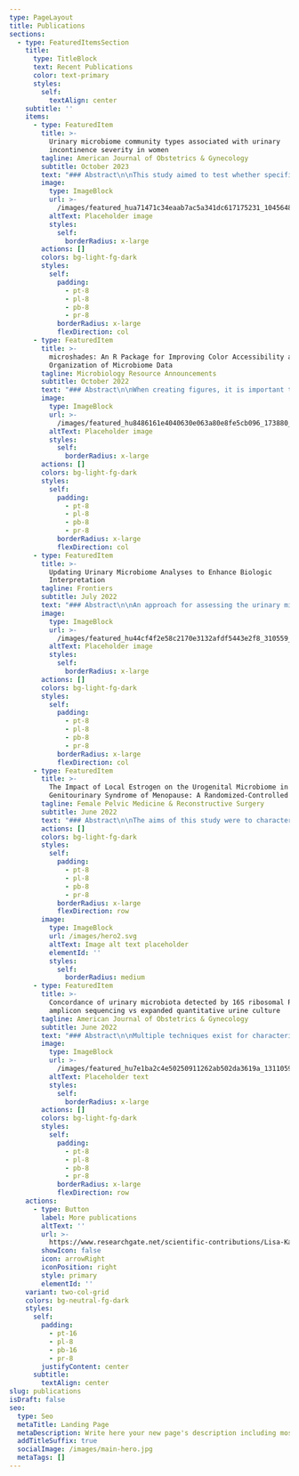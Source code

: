 ```yaml
---
type: PageLayout
title: Publications
sections:
  - type: FeaturedItemsSection
    title:
      type: TitleBlock
      text: Recent Publications
      color: text-primary
      styles:
        self:
          textAlign: center
    subtitle: ''
    items:
      - type: FeaturedItem
        title: >-
          Urinary microbiome community types associated with urinary
          incontinence severity in women
        tagline: American Journal of Obstetrics & Gynecology
        subtitle: October 2023
        text: "### Abstract\n\nThis study aimed to test whether specific urinary or vaginal microbiome community types are associated with urinary incontinence severity in a population of women with mixed urinary incontinence\n\nDOI:\_[10.1016/j.ajog.2023.10.036](https://doi.org/10.1016/j.ajog.2023.10.036)\n"
        image:
          type: ImageBlock
          url: >-
            /images/featured_hua71471c34eaab7ac5a341dc617175231_1045648_680x500_fill_q90_lanczos_smart1_3.png
          altText: Placeholder image
          styles:
            self:
              borderRadius: x-large
        actions: []
        colors: bg-light-fg-dark
        styles:
          self:
            padding:
              - pt-8
              - pl-8
              - pb-8
              - pr-8
            borderRadius: x-large
            flexDirection: col
      - type: FeaturedItem
        title: >-
          microshades: An R Package for Improving Color Accessibility and
          Organization of Microbiome Data
        tagline: Microbiology Resource Announcements
        subtitle: October 2022
        text: "### Abstract\n\nWhen creating figures, it is important to consider that individuals with color vision deficiency (CVD) may not perceive all colors. While there are several CVD-friendly color palettes, they are often insufficient for working with microbiome data. Here, we introduce microshades, an R package for creating CVD-accessible microbiome figures.\n\nDOI:\_[10.1128/mra.00795-22](https://doi.org/10.1128/mra.00795-22)\n\n"
        image:
          type: ImageBlock
          url: >-
            /images/featured_hu8486161e4040630e063a80e8fe5cb096_173880_680x500_fill_q90_lanczos_smart1_3.png
          altText: Placeholder image
          styles:
            self:
              borderRadius: x-large
        actions: []
        colors: bg-light-fg-dark
        styles:
          self:
            padding:
              - pt-8
              - pl-8
              - pb-8
              - pr-8
            borderRadius: x-large
            flexDirection: col
      - type: FeaturedItem
        title: >-
          Updating Urinary Microbiome Analyses to Enhance Biologic
          Interpretation
        tagline: Frontiers
        subtitle: July 2022
        text: "### Abstract\n\nAn approach for assessing the urinary microbiome is 16S rRNA gene sequencing, where analysis methods are rapidly evolving. This re-analysis of an existing dataset aimed to determine whether updated bioinformatic and statistical techniques affect clinical inferences.\n\nDOI:\_[10.3389/fcimb.2022.789439](https://doi.org/10.3389/fcimb.2022.789439)\n\n"
        image:
          type: ImageBlock
          url: >-
            /images/featured_hu44cf4f2e58c2170e3132afdf5443e2f8_310559_680x500_fill_q90_lanczos_smart1_3.png
          altText: Placeholder image
          styles:
            self:
              borderRadius: x-large
        actions: []
        colors: bg-light-fg-dark
        styles:
          self:
            padding:
              - pt-8
              - pl-8
              - pb-8
              - pr-8
            borderRadius: x-large
            flexDirection: col
      - type: FeaturedItem
        title: >-
          The Impact of Local Estrogen on the Urogenital Microbiome in
          Genitourinary Syndrome of Menopause: A Randomized-Controlled Trial
        tagline: Female Pelvic Medicine & Reconstructive Surgery
        subtitle: June 2022
        text: "### Abstract\n\nThe aims of this study were to characterize the effect of vaginal estrogen on the vaginal and urinary bladder microbiome in postmenopausal women and describe any clinical associations with the symptoms of genitourinary syndrome of menopause.\n\nDOI:\_[10.1097/SPV.0000000000001170](https://doi.org/10.1097/spv.0000000000001170)\n\n"
        actions: []
        colors: bg-light-fg-dark
        styles:
          self:
            padding:
              - pt-8
              - pl-8
              - pb-8
              - pr-8
            borderRadius: x-large
            flexDirection: row
        image:
          type: ImageBlock
          url: /images/hero2.svg
          altText: Image alt text placeholder
          elementId: ''
          styles:
            self:
              borderRadius: medium
      - type: FeaturedItem
        title: >-
          Concordance of urinary microbiota detected by 16S ribosomal RNA
          amplicon sequencing vs expanded quantitative urine culture
        tagline: American Journal of Obstetrics & Gynecology
        subtitle: June 2022
        text: "### Abstract\n\nMultiple techniques exist for characterizing the urinary microbiome. Two commonly used methods include expanded quantitative urine culture (EQUC) and 16S ribosomal RNA amplicon sequencing (16S sequencing). Even with enhanced techniques, culture-based methods may still fail to detect several organisms that are difficult to grow\\.1,2 Sequencing methods also have limitations, such as failure to identify organisms with thick cell walls (eg, Gram-positive bacteria) owing to inefficient cytolysis.3 Given that each method of investigating the urobiome may present intrinsic biases toward detecting specific organisms, we aimed to compare the results between EQUC and 16S sequencing when both methods were performed on the same samples.\n\nDOI:\_[10.1016/j.ajog.2022.06.031](https://doi.org/10.1016/j.ajog.2022.06.031)\n\n"
        image:
          type: ImageBlock
          url: >-
            /images/featured_hu7e1ba2c4e50250911262ab502da3619a_1311059_680x500_fill_q90_lanczos_smart1_3.png
          altText: Placeholder text
          styles:
            self:
              borderRadius: x-large
        actions: []
        colors: bg-light-fg-dark
        styles:
          self:
            padding:
              - pt-8
              - pl-8
              - pb-8
              - pr-8
            borderRadius: x-large
            flexDirection: row
    actions:
      - type: Button
        label: More publications
        altText: ''
        url: >-
          https://www.researchgate.net/scientific-contributions/Lisa-Karstens-2072647761
        showIcon: false
        icon: arrowRight
        iconPosition: right
        style: primary
        elementId: ''
    variant: two-col-grid
    colors: bg-neutral-fg-dark
    styles:
      self:
        padding:
          - pt-16
          - pl-8
          - pb-16
          - pr-8
        justifyContent: center
      subtitle:
        textAlign: center
slug: publications
isDraft: false
seo:
  type: Seo
  metaTitle: Landing Page
  metaDescription: Write here your new page's description including most relevant keywords.
  addTitleSuffix: true
  socialImage: /images/main-hero.jpg
  metaTags: []
---
```

